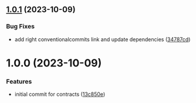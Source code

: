 ## [1.0.1](https://github.com/byteshard/contracts/compare/v1.0.0...v1.0.1) (2023-10-09)


### Bug Fixes

* add right conventionalcommits link and update dependencies ([34787cd](https://github.com/byteshard/contracts/commit/34787cd21f3f51c6419bc9f6bb85d64d3a6d9763))

# 1.0.0 (2023-10-09)


### Features

* initial commit for contracts ([13c850e](https://github.com/byteshard/contracts/commit/13c850e3b2283b93ee77365db141ca74cf273838))
